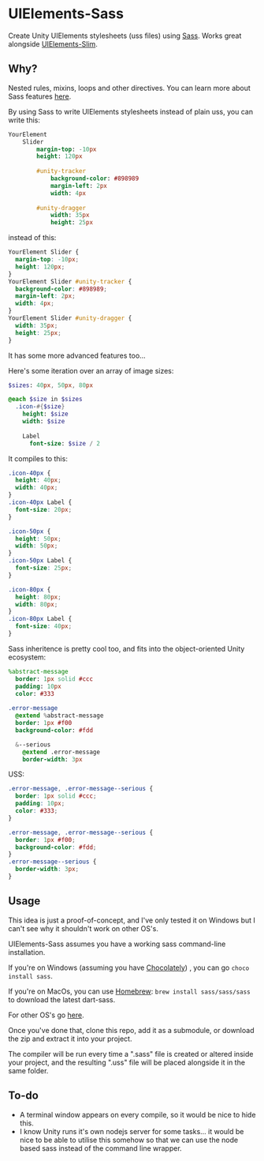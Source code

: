 # UIElements-Sass
Create Unity UIElements stylesheets (uss files) using [Sass](https://sass-lang.com/).
Works great alongside [UIElements-Slim](https://github.com/eidetic-av/UIElements-Slim).

## Why?
Nested rules, mixins, loops and other directives. You can learn more about Sass features [here](https://sass-lang.com/documentation).

By using Sass to write UIElements stylesheets instead of plain uss, you can write this:
```sass
YourElement
    Slider
        margin-top: -10px
        height: 120px
        
        #unity-tracker
            background-color: #898989
            margin-left: 2px
            width: 4px
            
        #unity-dragger
            width: 35px
            height: 25px
```
instead of this:
```css
YourElement Slider {
  margin-top: -10px;
  height: 120px;
}
YourElement Slider #unity-tracker {
  background-color: #898989;
  margin-left: 2px;
  width: 4px;
}
YourElement Slider #unity-dragger {
  width: 35px;
  height: 25px;
}
```

It has some more advanced features too...

Here's some iteration over an array of image sizes:
```sass
$sizes: 40px, 50px, 80px

@each $size in $sizes
  .icon-#{$size}
    height: $size
    width: $size
    
    Label
      font-size: $size / 2
```
It compiles to this:
```css
.icon-40px {
  height: 40px;
  width: 40px;
}
.icon-40px Label {
  font-size: 20px;
}

.icon-50px {
  height: 50px;
  width: 50px;
}
.icon-50px Label {
  font-size: 25px;
}

.icon-80px {
  height: 80px;
  width: 80px;
}
.icon-80px Label {
  font-size: 40px;
}
```

Sass inheritence is pretty cool too, and fits into the object-oriented Unity ecosystem:
```sass
%abstract-message
  border: 1px solid #ccc
  padding: 10px
  color: #333
  
.error-message
  @extend %abstract-message
  border: 1px #f00
  background-color: #fdd

  &--serious
    @extend .error-message
    border-width: 3px
```
USS:
```css
.error-message, .error-message--serious {
  border: 1px solid #ccc;
  padding: 10px;
  color: #333;
}

.error-message, .error-message--serious {
  border: 1px #f00;
  background-color: #fdd;
}
.error-message--serious {
  border-width: 3px;
}
```

## Usage
This idea is just a proof-of-concept, and I've only tested it on Windows but I can't see why it shouldn't work on other OS's.

UIElements-Sass assumes you have a working sass command-line installation.

If you're on Windows (assuming you have [Chocolately](https://chocolatey.org/)) , you can go `choco install sass`.

If you're on MacOs, you can use [Homebrew](https://brew.sh/): `brew install sass/sass/sass` to download the latest dart-sass.

For other OS's go [here](https://sass-lang.com/install).

Once you've done that, clone this repo, add it as a submodule, or download the zip and extract it into your project.

The compiler will be run every time a ".sass" file is created or altered inside your project, and the resulting ".uss" file will be placed alongside it in the same folder.

## To-do
* A terminal window appears on every compile, so it would be nice to hide this.
* I know Unity runs it's own nodejs server for some tasks... it would be nice to be able to utilise this somehow so that we can use the node based sass instead of the command line wrapper.
